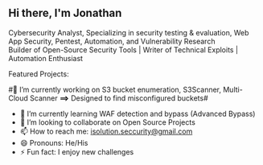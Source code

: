 ## Hi there, I'm Jonathan

Cybersecurity Analyst, Specializing in security testing & evaluation, Web App Security, Pentest, Automation, and Vulnerability Research  
Builder of Open-Source Security Tools | Writer of Technical Exploits | Automation Enthusiast

Featured Projects: 

#🔭 I’m currently working on S3 bucket enumeration, S3Scanner, Multi-Cloud Scanner **==>** Designed to find misconfigured buckets#
- 🌱 I’m currently learning WAF detection and bypass (Advanced Bypass)
- 👯 I’m looking to collaborate on Open Source Projects
- 📫 How to reach me: isolution.seccurity@gmail.com
- 😄 Pronouns: He/His
- ⚡ Fun fact: I enjoy new challenges


